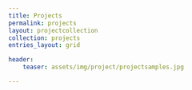 ```yaml
---
title: Projects
permalink: projects
layout: projectcollection
collection: projects
entries_layout: grid

header:
    teaser: assets/img/project/projectsamples.jpg

---
```




